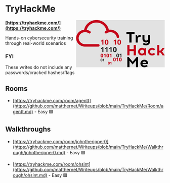 # TryHackMe

<img align="right" src="https://github.com/matthernet/Writeups/blob/main/TryHackMe/tryhackme-logo.png" width="280" height="150">

**[https://tryhackme.com/](https://tryhackme.com/)**

Hands-on cybersecurity training through real-world scenarios

### FYI
These writes do not include any passwords/cracked hashes/flags


## Rooms

* [https://tryhackme.com/room/agentt](https://github.com/matthernet/Writeups/blob/main/TryHackMe/Room/agentt.md) - Easy :green_square:

## Walkthroughs

* [https://tryhackme.com/room/johntheripper0](https://github.com/matthernet/Writeups/blob/main/TryHackMe/Walkthrough/johntheripper0.md) - Easy :green_square:

* [https://tryhackme.com/room/ohsint](https://github.com/matthernet/Writeups/blob/main/TryHackMe/Walkthrough/ohsint.md) - Easy :green_square:
